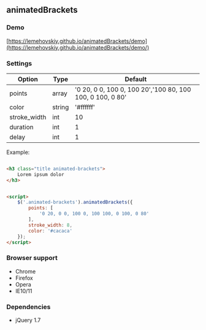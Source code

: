 animatedBrackets
-------

### Demo

[https://lemehovskiy.github.io/animatedBrackets/demo](https://lemehovskiy.github.io/animatedBrackets/demo/)

### Settings

Option | Type | Default
--- | --- | ---
points | array | '0 20, 0 0, 100 0, 100 20','100 80, 100 100, 0 100, 0 80'
color | string | '#ffffff'
stroke_width | int | 10
duration | int | 1
delay | int | 1

Example:

```html

<h3 class="title animated-brackets">
    Lorem ipsum dolor
</h3>


<script>
    $('.animated-brackets').animatedBrackets({
        points: [
            '0 20, 0 0, 100 0, 100 100, 0 100, 0 80'
        ],
        stroke_width: 8,
        color: '#cacaca'
    });
</script>
```

### Browser support

* Chrome
* Firefox
* Opera
* IE10/11


### Dependencies

* jQuery 1.7
